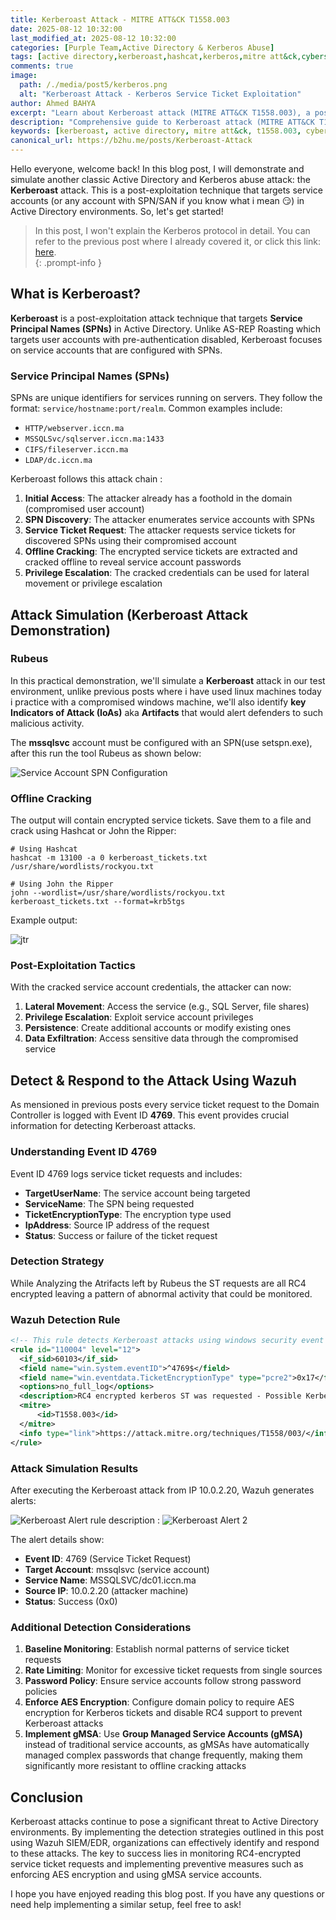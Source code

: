 ```yaml
---
title: Kerberoast Attack - MITRE ATT&CK T1558.003
date: 2025-08-12 10:32:00 
last_modified_at: 2025-08-12 10:32:00
categories: [Purple Team,Active Directory & Kerberos Abuse]
tags: [active directory,kerberoast,hashcat,kerberos,mitre att&ck,cybersecurity,penetration testing,purple team,service principal names,spn]     # TAG names should always be lowercase
comments: true
image:
  path: /./media/post5/kerberos.png
  alt: "Kerberoast Attack - Kerberos Service Ticket Exploitation"
author: Ahmed BAHYA
excerpt: "Learn about Kerberoast attack (MITRE ATT&CK T1558.003), a post-exploitation technique to extract service account credentials from Active Directory. Complete walkthrough with detection and response using Wazuh SIEM."
description: "Comprehensive guide to Kerberoast attack (MITRE ATT&CK T1558.003). Learn how attackers exploit Service Principal Names to extract service account credentials, practical demonstration, and detection using Wazuh SIEM for cybersecurity defense."
keywords: [kerberoast, active directory, mitre att&ck, t1558.003, cybersecurity, penetration testing, purple team, service principal names, spn, service tickets, hashcat, john the ripper, wazuh, siem, detection, response]
canonical_url: https://b2hu.me/posts/Kerberoast-Attack
---
```

Hello everyone, welcome back! In this blog post, I will demonstrate and simulate another classic Active Directory and Kerberos abuse attack: the **Kerberoast** attack. This is a post-exploitation technique that targets service accounts (or any account with SPN/SAN if you know what i mean 😏) in Active Directory environments. So, let's get started!

> In this post, I won't explain the Kerberos protocol in detail. You can refer to the previous post where I already covered it, or click this link: <a href="https://b2hu.me/posts/AS-REP-Roasting-Attack" target="_blank">here</a>.  
{: .prompt-info }

## What is Kerberoast?

**Kerberoast** is a post-exploitation attack technique that targets **Service Principal Names (SPNs)** in Active Directory. Unlike AS-REP Roasting which targets user accounts with pre-authentication disabled, Kerberoast focuses on service accounts that are configured with SPNs.

### Service Principal Names (SPNs)

SPNs are unique identifiers for services running on servers. They follow the format: `service/hostname:port/realm`. Common examples include:

- `HTTP/webserver.iccn.ma`
- `MSSQLSvc/sqlserver.iccn.ma:1433`
- `CIFS/fileserver.iccn.ma`
- `LDAP/dc.iccn.ma`

Kerberoast follows this attack chain :
1. **Initial Access**: The attacker already has a foothold in the domain (compromised user account)
2. **SPN Discovery**: The attacker enumerates service accounts with SPNs
3. **Service Ticket Request**: The attacker requests service tickets for discovered SPNs using their compromised account
4. **Offline Cracking**: The encrypted service tickets are extracted and cracked offline to reveal service account passwords
5. **Privilege Escalation**: The cracked credentials can be used for lateral movement or privilege escalation

## Attack Simulation (Kerberoast Attack Demonstration)
### Rubeus

In this practical demonstration, we'll simulate a **Kerberoast** attack in our test environment, unlike previous posts where i have used linux machines today i practice with a compromised windows machine, we'll also identify **key Indicators of Attack (IoAs)** aka **Artifacts** that would alert defenders to such malicious activity.

The **mssqlsvc** account must be configured with an SPN(use setspn.exe), after this run the tool Rubeus as shown below:

![Service Account SPN Configuration](/./media/post7/Rubeus_exec.png)

### Offline Cracking

The output will contain encrypted service tickets. Save them to a file and crack using Hashcat or John the Ripper:

```shell
# Using Hashcat
hashcat -m 13100 -a 0 kerberoast_tickets.txt /usr/share/wordlists/rockyou.txt

# Using John the Ripper
john --wordlist=/usr/share/wordlists/rockyou.txt kerberoast_tickets.txt --format=krb5tgs
```

Example output:

![jtr](/./media/post7/jtr.png)

### Post-Exploitation Tactics

With the cracked service account credentials, the attacker can now:

1. **Lateral Movement**: Access the service (e.g., SQL Server, file shares)
2. **Privilege Escalation**: Exploit service account privileges
3. **Persistence**: Create additional accounts or modify existing ones
4. **Data Exfiltration**: Access sensitive data through the compromised service

## Detect & Respond to the Attack Using Wazuh

As mensioned in previous posts every service ticket request to the Domain Controller is logged with Event ID **4769**. This event provides crucial information for detecting Kerberoast attacks.

### Understanding Event ID 4769

Event ID 4769 logs service ticket requests and includes:
- **TargetUserName**: The service account being targeted
- **ServiceName**: The SPN being requested
- **TicketEncryptionType**: The encryption type used
- **IpAddress**: Source IP address of the request
- **Status**: Success or failure of the ticket request

### Detection Strategy

While Analyzing the Atrifacts left by Rubeus the ST requests are all RC4 encrypted leaving a pattern of abnormal activity that could be monitored. 
### Wazuh Detection Rule

```xml
<!-- This rule detects Kerberoast attacks using windows security event on the domain controller -->
<rule id="110004" level="12">
  <if_sid>60103</if_sid>
  <field name="win.system.eventID">^4769$</field>
  <field name="win.eventdata.TicketEncryptionType" type="pcre2">0x17</field>
  <options>no_full_log</options>
  <description>RC4 encrypted kerberos ST was requested - Possible Kerberoast attack to service account $(win.eventdata.ServiceName)</description>
  <mitre>
      <id>T1558.003</id>
  </mitre>
  <info type="link">https://attack.mitre.org/techniques/T1558/003/</info>
</rule>
```

### Attack Simulation Results

After executing the Kerberoast attack from IP 10.0.2.20, Wazuh generates alerts:

![Kerberoast Alert](/./media/post7/alert.png)
rule description :
![Kerberoast Alert 2](/./media/post7/alert_2.png)

The alert details show:
- **Event ID**: 4769 (Service Ticket Request)
- **Target Account**: mssqlsvc (service account)
- **Service Name**: MSSQLSVC/dc01.iccn.ma
- **Source IP**: 10.0.2.20 (attacker machine)
- **Status**: Success (0x0)

### Additional Detection Considerations

1. **Baseline Monitoring**: Establish normal patterns of service ticket requests
2. **Rate Limiting**: Monitor for excessive ticket requests from single sources
3. **Password Policy**: Ensure service accounts follow strong password policies
4. **Enforce AES Encryption**: Configure domain policy to require AES encryption for Kerberos tickets and disable RC4 support to prevent Kerberoast attacks
7. **Implement gMSA**: Use **Group Managed Service Accounts (gMSA)** instead of traditional service accounts, as gMSAs have automatically managed complex passwords that change frequently, making them significantly more resistant to offline cracking attacks

## Conclusion

Kerberoast attacks continue to pose a significant threat to Active Directory environments. By implementing the detection strategies outlined in this post using Wazuh SIEM/EDR, organizations can effectively identify and respond to these attacks. The key to success lies in monitoring RC4-encrypted service ticket requests and implementing preventive measures such as enforcing AES encryption and using gMSA service accounts.

I hope you have enjoyed reading this blog post. If you have any questions or need help implementing a similar setup, feel free to ask!


